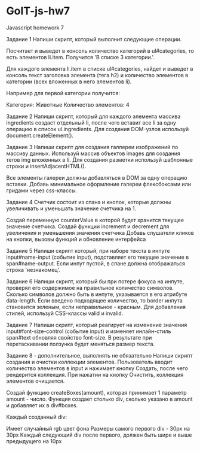 # GoIT-js-hw7

Javascript homework 7

Задание 1 Напиши скрипт, который выполнит следующие операции.

Посчитает и выведет в консоль количество категорий в ul#categories, то есть элементов li.item. Получится 'В списке 3 категории.'.

Для каждого элемента li.item в списке ul#categories, найдет и выведет в консоль текст заголовка элемента (тега h2) и количество элементов в категории (всех вложенных в него элементов li).

Например для первой категории получится:

Категория: Животные Количество элементов: 4

Задание 2 Напиши скрипт, который для каждого элемента массива ingredients создаст отдельный li, после чего вставит все li за одну операцию в список ul.ingredients. Для создания DOM-узлов используй document.createElement().

Задание 3 Напиши скрипт для создания галлереи изображений по массиву данных. Используй массив объектов images для создания тегов img вложенных в li. Для создания разметки используй шаблонные строки и insertAdjacentHTML().

Все элементы галереи должны добавляться в DOM за одну операцию вставки. Добавь минимальное оформление галереи флексбоксами или гридами через css-классы.

Задание 4 Счетчик состоит из спана и кнопок, которые должны увеличивать и уменьшать значение счетчика на 1.

Создай переменную counterValue в которой будет хранится текущее значение счетчика. Создай функции increment и decrement для увеличения и уменьшения значения счетчика Добавь слушатели кликов на кнопки, вызовы функций и обновление интерфейса

Задание 5 Напиши скрипт который, при наборе текста в инпуте input#name-input (событие input), подставляет его текущее значение в span#name-output. Если инпут пустой, в спане должна отображаться строка 'незнакомец'.

Задание 6 Напиши скрипт, который бы при потере фокуса на инпуте, проверял его содержимое на правильное количество символов. Сколько символов должно быть в инпуте, указывается в его атрибуте data-length. Если введено подходящее количество, то border инпута становится зеленым, если неправильное - красным. Для добавления стилей, используй CSS-классы valid и invalid.

Задание 7 Напиши скрипт, который реагирует на изменение значения input#font-size-control (событие input) и изменяет инлайн-стиль span#text обновляя свойство font-size. В результате при перетаскивании ползунка будет меняться размер текста.

Задание 8 - дополнительное, выполнять не обязательно Напиши скрипт создания и очистки коллекции элементов. Пользователь вводит количество элементов в input и нажимает кнопку Создать, после чего рендерится коллекция. При нажатии на кнопку Очистить, коллекция элементов очищается.

Создай функцию createBoxes(amount), которая принимает 1 параметр amount - число. Функция создает столько div, сколько указано в amount и добавляет их в div#boxes.

Каждый созданный div:

Имеет случайный rgb цвет фона Размеры самого первого div - 30px на 30px Каждый следующий div после первого, должен быть шире и выше предыдущего на 10px
